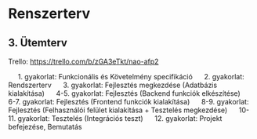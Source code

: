 # Renszerterv

## 3. Ütemterv

Trello: https://trello.com/b/zGA3eTkt/nao-afp2

&nbsp;&nbsp;&nbsp;&nbsp; 1. gyakorlat: Funkcionális és Követelmény specifikáció
&nbsp;&nbsp;&nbsp;&nbsp; 2. gyakorlat: Rendszerterv
&nbsp;&nbsp;&nbsp;&nbsp; 3. gyakorlat: Fejlesztés megkezdése (Adatbázis kialakítása)
&nbsp;&nbsp;&nbsp;&nbsp; 4-5. gyakorlat: Fejlesztés (Backend funkciók elkészítése)
&nbsp;&nbsp;&nbsp;&nbsp; 6-7. gyakorlat: Fejlesztés (Frontend funkciók kialakítása)
&nbsp;&nbsp;&nbsp;&nbsp; 8-9. gyakorlat: Fejlesztés (Felhasználói felület kialakítása + Tesztelés megkezdése)
&nbsp;&nbsp;&nbsp;&nbsp; 10-11. gyakorlat: Tesztelés (Integrációs teszt)
&nbsp;&nbsp;&nbsp;&nbsp; 12. gyakorlat: Projekt befejezése, Bemutatás

